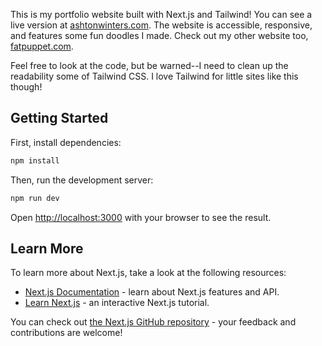 This is my portfolio website built with Next.js and Tailwind! You can see a live version at [ashtonwinters.com](https://ashtonwinters.com).
The website is accessible, responsive, and features some fun doodles I made. Check out my other website too, [fatpuppet.com]([fatpuppet.com](https://www.fatpuppet.com)).

Feel free to look at the code, but be warned--I need to clean up the readability some of Tailwind CSS. I love Tailwind for little sites like this though!

## Getting Started

First, install dependencies:
```bash
npm install
```

Then, run the development server:

```bash
npm run dev
```

Open [http://localhost:3000](http://localhost:3000) with your browser to see the result.

## Learn More

To learn more about Next.js, take a look at the following resources:

- [Next.js Documentation](https://nextjs.org/docs) - learn about Next.js features and API.
- [Learn Next.js](https://nextjs.org/learn) - an interactive Next.js tutorial.

You can check out [the Next.js GitHub repository](https://github.com/vercel/next.js/) - your feedback and contributions are welcome!
